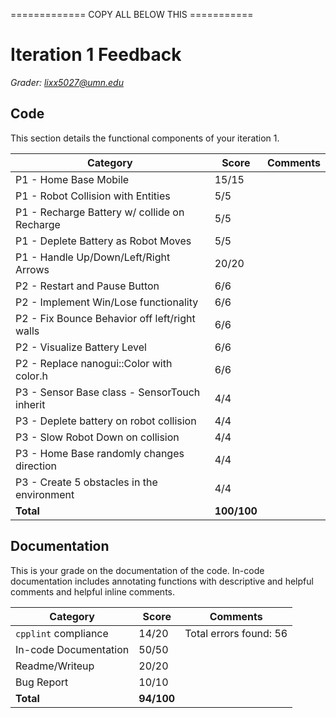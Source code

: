 ============= COPY ALL BELOW THIS ===========

# Iteration 1 Feedback

*Grader: lixx5027@umn.edu*

## Code

This section details the functional components of your iteration 1. 

| **Category**                                  | **Score** | **Comments** |
|-----------------------------------------------|-----------|--------------|
| P1 - Home Base Mobile                         | 15/15      |              |
| P1 - Robot Collision with Entities            | 5/5       |              |
| P1 - Recharge Battery w/ collide on Recharge  | 5/5       |              |
| P1 - Deplete Battery as Robot Moves           | 5/5       |              |
| P1 - Handle Up/Down/Left/Right Arrows         | 20/20      |              |
| P2 - Restart and Pause Button                 | 6/6       |              |
| P2 - Implement Win/Lose functionality         | 6/6       |              |
| P2 - Fix Bounce Behavior off left/right walls | 6/6       |              |
| P2 - Visualize Battery Level                  | 6/6       |              |
| P2 - Replace nanogui::Color with color.h      | 6/6       |              |
| P3 - Sensor Base class - SensorTouch inherit  | 4/4       |              |
| P3 - Deplete battery on robot collision       | 4/4       |              |
| P3 - Slow Robot Down on collision             | 4/4       |              |
| P3 - Home Base randomly changes direction     | 4/4       |              |
| P3 - Create 5 obstacles in the environment    | 4/4       |              |
| **Total**                                     | **100/100**    |              |

## Documentation

This is your grade on the documentation of the code. In-code documentation includes annotating functions with descriptive and helpful comments and helpful inline comments.

| **Category**          | **Score** | **Comments** |
|-----------------------|-----------|--------------|
| `cpplint` compliance  | 14/20      | Total errors found: 56             |
| In-code Documentation | 50/50      |              |
| Readme/Writeup        | 20/20      |              |
| Bug Report            | 10/10      |              |
| **Total**             | **94/100** |              |



